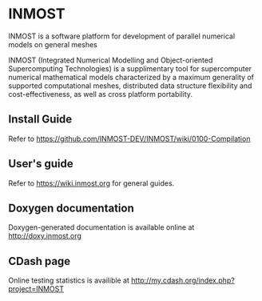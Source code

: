 INMOST
======

INMOST is a software platform for development of parallel numerical models on general meshes

INMOST (Integrated Numerical Modelling and Object-oriented
Supercomputing Technologies) is a supplimentary tool for supercomputer numerical mathematical models
characterized by a maximum generality of supported computational meshes,
distributed data structure flexibility and cost-effectiveness, as well as cross
platform portability.

## Install Guide
Refer to https://github.com/INMOST-DEV/INMOST/wiki/0100-Compilation

## User's guide
Refer to https://wiki.inmost.org for general guides.

## Doxygen documentation
Doxygen-generated documentation is available online at http://doxy.inmost.org

## CDash page
Online testing statistics is availible at http://my.cdash.org/index.php?project=INMOST

